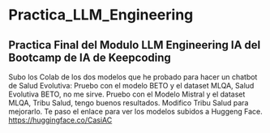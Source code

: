 # Practica_LLM_Engineering
## Practica Final del Modulo LLM Engineering IA del Bootcamp de IA de Keepcoding
Subo los Colab de los dos modelos que he probado para hacer un chatbot de Salud Evolutiva:
Pruebo con el modelo BETO y el dataset MLQA, Salud Evolutiva BETO, no me sirve.
Pruebo con el Modelo Mistral y el dataset MLQA, Tribu Salud, tengo buenos resultados.
Modifico Tribu Salud para mejorarlo.
Te paso el enlace para ver los modelos subidos a Huggeng Face.
https://huggingface.co/CasiAC
